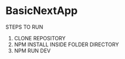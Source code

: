 # BasicNextApp

STEPS TO RUN 

1. CLONE REPOSITORY
2. NPM INSTALL INSIDE FOLDER DIRECTORY
3. NPM RUN DEV 
